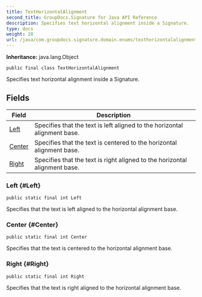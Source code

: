 ```yaml
---
title: TextHorizontalAlignment
second_title: GroupDocs.Signature for Java API Reference
description: Specifies text horizontal alignment inside a Signature.
type: docs
weight: 28
url: /java/com.groupdocs.signature.domain.enums/texthorizontalalignment/
---
```

**Inheritance:**
java.lang.Object
```
public final class TextHorizontalAlignment
```

Specifies text horizontal alignment inside a Signature.
## Fields

| Field | Description |
| --- | --- |
| [Left](#Left) | Specifies that the text is left aligned to the horizontal alignment base. |
| [Center](#Center) | Specifies that the text is centered to the horizontal alignment base. |
| [Right](#Right) | Specifies that the text is right aligned to the horizontal alignment base. |
### Left {#Left}
```
public static final int Left
```


Specifies that the text is left aligned to the horizontal alignment base.

### Center {#Center}
```
public static final int Center
```


Specifies that the text is centered to the horizontal alignment base.

### Right {#Right}
```
public static final int Right
```


Specifies that the text is right aligned to the horizontal alignment base.

